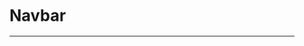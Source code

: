 # Navbar
---

<Common-Democode title="基本用法" description="">
  <ClientOnly>
  <navbar-navbar></navbar-navbar>
  </ClientOnly>

  <highlight-code slot="codeText" lang="vue">
    <template>
      <div style='width:400px'>
        <g-navbar 
        title="首页文字首页文字首页文字首页文字" 
        bgcolor='#fff' 
        color="#333" 
        left-text="返回" 
        left-icon="g__icon--left" 
        right-text="设置" 
        @left-action="clickLeft" 
        @right-action="clickRight">
        </g-navbar>
        <br>
        <g-navbar 
        bgcolor='#fff' 
        color="#333" 
        left-text="" 
        left-icon="g__icon--left" 
        right-icon="g__icon--edit" 
        @left-action="clickLeft" 
        @right-action="clickRight">
        <img src="">
        </g-navbar>
        <g-navbar 
        bgcolor='#fff' 
        color="#333" 
        left-text="" 
        left-icon="g__icon--left"
         right-icon="g__icon--edit" 
         @left-action="clickLeft" 
         @right-action="clickRight" >
          <div>
            <span slot="icon" class="g__icon--loading">
            </span>这里是HTML
          </div>
         </g-navbar>
      </div>
    </template>   
    <script>
    export default {
      data() {
        return {

        }
      },
      methods: {
        clickLeft() {
          this.$modal.alert({
            title: '提示',
            content: '点击的是左边',
            confirmText: '关闭',
            color: '#19be6b',
            autoClose: true,
            maskClosable: true
          })
        },
        clickRight() {
          this.$modal.alert({
            title: '提示',
            content: '点击的是右边',
            confirmText: '关闭',
            color: '#19be6b',
            autoClose: true,
            maskClosable: true
          })
        }
      }
    }
    </script>
  </highlight-code>
</Common-Democode>

### 属性
| 参数      | 说明    | 类型      | 可选值       | 默认值   |
|---------- |-------- |---------- |-------------  |-------- |
| title     | 设置导航标题   | String  |  — | —  |
| img-src    | 设置导航标题为图片，有title的时候设置无效   | String  |  — |  —   |
| bgcolor     | 设置导航背景颜色   | String  |  — | —   |
| color    | 设置文字颜色   | String  |  — |  —   |
| left-text    | 设置左文字   | String  |  — |  —   |
| left-icon    | 设置左图标  | String  |  — |  —   |
| right-text    | 设置右文字   | String  |  — |  —   |
| right-icon    | 设置右图标   | String  |  — |  —   |


### API
| 参数      | 说明    | 类型      | 可选值       | 默认值   |
|---------- |-------- |---------- |-------------  |-------- | 
| left-action     | 左点击方法   | Function  |    — | —   |
| right-action     | 右点击方法   | Function  |    — | —   |